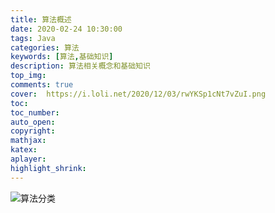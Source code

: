 ```yaml
---
title: 算法概述
date: 2020-02-24 10:30:00
tags: Java
categories: 算法
keywords: [算法,基础知识]
description: 算法相关概念和基础知识
top_img:
comments: true
cover:  https://i.loli.net/2020/12/03/rwYKSp1cNt7vZuI.png
toc:
toc_number:
auto_open:
copyright:
mathjax:
katex:
aplayer:
highlight_shrink:
---
```


![算法分类](https://i.loli.net/2020/12/03/rwYKSp1cNt7vZuI.png)